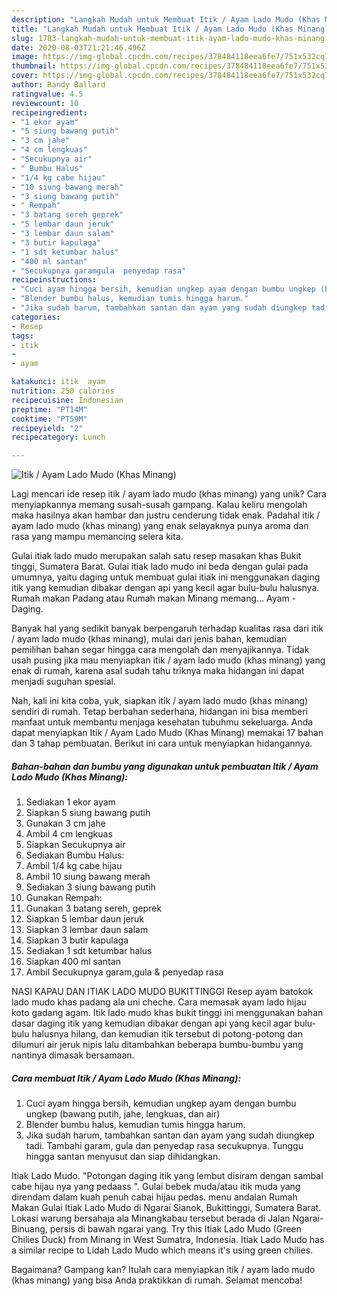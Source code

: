 ```yaml
---
description: "Langkah Mudah untuk Membuat Itik / Ayam Lado Mudo (Khas Minang), Bisa Manjain Lidah"
title: "Langkah Mudah untuk Membuat Itik / Ayam Lado Mudo (Khas Minang), Bisa Manjain Lidah"
slug: 1783-langkah-mudah-untuk-membuat-itik-ayam-lado-mudo-khas-minang-bisa-manjain-lidah
date: 2020-08-03T21:21:46.496Z
image: https://img-global.cpcdn.com/recipes/378484118eea6fe7/751x532cq70/itik-ayam-lado-mudo-khas-minang-foto-resep-utama.jpg
thumbnail: https://img-global.cpcdn.com/recipes/378484118eea6fe7/751x532cq70/itik-ayam-lado-mudo-khas-minang-foto-resep-utama.jpg
cover: https://img-global.cpcdn.com/recipes/378484118eea6fe7/751x532cq70/itik-ayam-lado-mudo-khas-minang-foto-resep-utama.jpg
author: Randy Ballard
ratingvalue: 4.5
reviewcount: 10
recipeingredient:
- "1 ekor ayam"
- "5 siung bawang putih"
- "3 cm jahe"
- "4 cm lengkuas"
- "Secukupnya air"
- " Bumbu Halus"
- "1/4 kg cabe hijau"
- "10 siung bawang merah"
- "3 siung bawang putih"
- " Rempah"
- "3 batang sereh geprek"
- "5 lembar daun jeruk"
- "3 lembar daun salam"
- "3 butir kapulaga"
- "1 sdt ketumbar halus"
- "400 ml santan"
- "Secukupnya garamgula  penyedap rasa"
recipeinstructions:
- "Cuci ayam hingga bersih, kemudian ungkep ayam dengan bumbu ungkep (bawang putih, jahe, lengkuas, dan air)"
- "Blender bumbu halus, kemudian tumis hingga harum."
- "Jika sudah harum, tambahkan santan dan ayam yang sudah diungkep tadi. Tambahi garam, gula dan penyedap rasa secukupnya. Tunggu hingga santan menyusut dan siap dihidangkan."
categories:
- Resep
tags:
- itik
- 
- ayam

katakunci: itik  ayam 
nutrition: 250 calories
recipecuisine: Indonesian
preptime: "PT14M"
cooktime: "PT59M"
recipeyield: "2"
recipecategory: Lunch

---
```



![Itik / Ayam Lado Mudo (Khas Minang)](https://img-global.cpcdn.com/recipes/378484118eea6fe7/751x532cq70/itik-ayam-lado-mudo-khas-minang-foto-resep-utama.jpg)

Lagi mencari ide resep itik / ayam lado mudo (khas minang) yang unik? Cara menyiapkannya memang susah-susah gampang. Kalau keliru mengolah maka hasilnya akan hambar dan justru cenderung tidak enak. Padahal itik / ayam lado mudo (khas minang) yang enak selayaknya punya aroma dan rasa yang mampu memancing selera kita.

Gulai itiak lado mudo merupakan salah satu resep masakan khas Bukit tinggi, Sumatera Barat. Gulai itiak lado mudo ini beda dengan gulai pada umumnya, yaitu daging untuk membuat gulai itiak ini menggunakan daging itik yang kemudian dibakar dengan api yang kecil agar bulu-bulu halusnya. Rumah makan Padang atau Rumah makan Minang memang… Ayam - Daging.

Banyak hal yang sedikit banyak berpengaruh terhadap kualitas rasa dari itik / ayam lado mudo (khas minang), mulai dari jenis bahan, kemudian pemilihan bahan segar hingga cara mengolah dan menyajikannya. Tidak usah pusing jika mau menyiapkan itik / ayam lado mudo (khas minang) yang enak di rumah, karena asal sudah tahu triknya maka hidangan ini dapat menjadi suguhan spesial.


Nah, kali ini kita coba, yuk, siapkan itik / ayam lado mudo (khas minang) sendiri di rumah. Tetap berbahan sederhana, hidangan ini bisa memberi manfaat untuk membantu menjaga kesehatan tubuhmu sekeluarga. Anda dapat menyiapkan Itik / Ayam Lado Mudo (Khas Minang) memakai 17 bahan dan 3 tahap pembuatan. Berikut ini cara untuk menyiapkan hidangannya.

<!--inarticleads1-->

##### Bahan-bahan dan bumbu yang digunakan untuk pembuatan Itik / Ayam Lado Mudo (Khas Minang):

1. Sediakan 1 ekor ayam
1. Siapkan 5 siung bawang putih
1. Gunakan 3 cm jahe
1. Ambil 4 cm lengkuas
1. Siapkan Secukupnya air
1. Sediakan  Bumbu Halus:
1. Ambil 1/4 kg cabe hijau
1. Ambil 10 siung bawang merah
1. Sediakan 3 siung bawang putih
1. Gunakan  Rempah:
1. Gunakan 3 batang sereh, geprek
1. Siapkan 5 lembar daun jeruk
1. Siapkan 3 lembar daun salam
1. Siapkan 3 butir kapulaga
1. Sediakan 1 sdt ketumbar halus
1. Siapkan 400 ml santan
1. Ambil Secukupnya garam,gula &amp; penyedap rasa


NASI KAPAU DAN ITIAK LADO MUDO BUKITTINGGI Resep ayam batokok lado mudo khas padang ala uni cheche. Cara memasak ayam lado hijau koto gadang agam. Itik lado mudo khas bukit tinggi ini menggunakan bahan dasar daging itik yang kemudian dibakar dengan api yang kecil agar bulu-bulu halusnya hilang, dan kemudian itik tersebut di potong-potong dan dilumuri air jeruk nipis lalu ditambahkan beberapa bumbu-bumbu yang nantinya dimasak bersamaan. 

<!--inarticleads2-->

##### Cara membuat Itik / Ayam Lado Mudo (Khas Minang):

1. Cuci ayam hingga bersih, kemudian ungkep ayam dengan bumbu ungkep (bawang putih, jahe, lengkuas, dan air)
1. Blender bumbu halus, kemudian tumis hingga harum.
1. Jika sudah harum, tambahkan santan dan ayam yang sudah diungkep tadi. Tambahi garam, gula dan penyedap rasa secukupnya. Tunggu hingga santan menyusut dan siap dihidangkan.


Itiak Lado Mudo. &#34;Potongan daging itik yang lembut disiram dengan sambal cabe hijau nya yang pedaass &#34;. Gulai bebek muda/atau itik muda yang direndam dalam kuah penuh cabai hijau pedas. menu andalan Rumah Makan Gulai Itiak Lado Mudo di Ngarai Sianok, Bukittinggi, Sumatera Barat. Lokasi warung bersahaja ala Minangkabau tersebut berada di Jalan Ngarai-Binuang, persis di bawah ngarai yang. Try this Itiak Lado Mudo (Green Chilies Duck) from Minang in West Sumatra, Indonesia. Itiak Lado Mudo has a similar recipe to Lidah Lado Mudo which means it&#39;s using green chilies. 

Bagaimana? Gampang kan? Itulah cara menyiapkan itik / ayam lado mudo (khas minang) yang bisa Anda praktikkan di rumah. Selamat mencoba!
